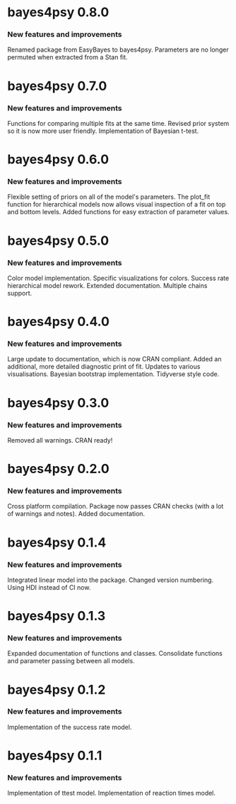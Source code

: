 # bayes4psy 0.8.0

### New features and improvements
Renamed package from EasyBayes to bayes4psy.
Parameters are no longer permuted when extracted from a Stan fit.


# bayes4psy 0.7.0

### New features and improvements
Functions for comparing multiple fits at the same time.
Revised prior system so it is now more user friendly.
Implementation of Bayesian t-test.


# bayes4psy 0.6.0

### New features and improvements
Flexible setting of priors on all of the model's parameters.
The plot_fit function for hierarchical models now allows visual inspection of a fit on top and bottom levels.
Added functions for easy extraction of parameter values.


# bayes4psy 0.5.0

### New features and improvements
Color model implementation.
Specific visualizations for colors.
Success rate hierarchical model rework.
Extended documentation.
Multiple chains support.


# bayes4psy 0.4.0

### New features and improvements
Large update to documentation, which is now CRAN compliant.
Added an additional, more detailed diagnostic print of fit.
Updates to various visualisations.
Bayesian bootstrap implementation.
Tidyverse style code.


# bayes4psy 0.3.0

### New features and improvements
Removed all warnings.
CRAN ready!


# bayes4psy 0.2.0

### New features and improvements
Cross platform compilation.
Package now passes CRAN checks (with a lot of warnings and notes).
Added documentation.


# bayes4psy 0.1.4

### New features and improvements
Integrated linear model into the package.
Changed version numbering.
Using HDI instead of CI now.


# bayes4psy 0.1.3

### New features and improvements
Expanded documentation of functions and classes. Consolidate functions and parameter passing between all models.


# bayes4psy 0.1.2

### New features and improvements
Implementation of the success rate model.


# bayes4psy 0.1.1

### New features and improvements
Implementation of ttest model.
Implementation of reaction times model.
